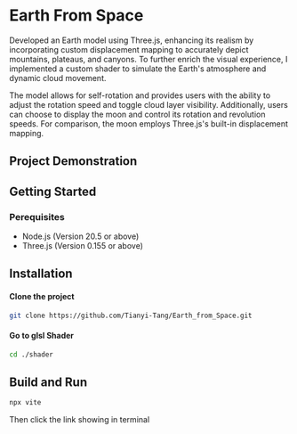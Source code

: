 # Earth From Space
Developed an Earth model using Three.js, enhancing its realism by incorporating custom displacement mapping to accurately depict mountains, plateaus, and canyons. To further enrich the visual experience, I implemented a custom shader to simulate the Earth's atmosphere and dynamic cloud movement.

The model allows for self-rotation and provides users with the ability to adjust the rotation speed and toggle cloud layer visibility. Additionally, users can choose to display the moon and control its rotation and revolution speeds. For comparison, the moon employs Three.js's built-in displacement mapping.

## Project Demonstration

## Getting Started
### Perequisites
- Node.js (Version 20.5 or above)
- Three.js (Version 0.155 or above)

## Installation
#### Clone the project
```bash
git clone https://github.com/Tianyi-Tang/Earth_from_Space.git
```

#### Go to glsl Shader
```bash
cd ./shader
```

## Build and Run
```bash
npx vite
```
Then click the link showing in terminal